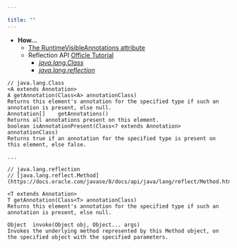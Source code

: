 ```yaml
---

title: "" 
---
```


- **How...**
  - [The RuntimeVisibleAnnotations attribute](https://docs.oracle.com/javase/specs/jvms/se7/html/jvms-4.html#jvms-4.7.16)
  - Reflection API [Officle Tutorial](https://docs.oracle.com/javase/tutorial/reflect/)
    - *[java.lang.Class](https://docs.oracle.com/javase/8/docs/api/java/lang/Class.html)*
    - *[java.lang.reflection](https://github.com/ppdouble/jdk-src/tree/master/java/lang/reflect)*

```Text
// java.lang.Class
<A extends Annotation>	
A getAnnotation(Class<A> annotationClass)
Returns this element's annotation for the specified type if such an annotation is present, else null.
Annotation[]	getAnnotations()
Returns all annotations present on this element.
boolean	isAnnotationPresent(Class<? extends Annotation> annotationClass)
Returns true if an annotation for the specified type is present on this element, else false.

...

// java.lang.reflection
// [java.lang.reflect.Method](https://docs.oracle.com/javase/8/docs/api/java/lang/reflect/Method.html)

<T extends Annotation>
T getAnnotation(Class<T> annotationClass)
Returns this element's annotation for the specified type if such an annotation is present, else null.

Object	invoke(Object obj, Object... args)
Invokes the underlying method represented by this Method object, on the specified object with the specified parameters.



```
